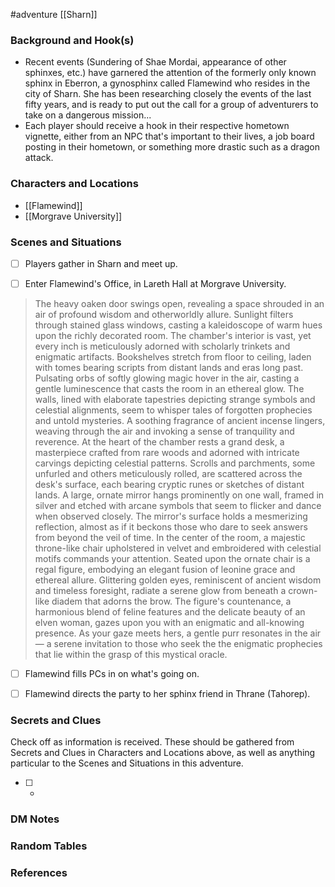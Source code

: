  #adventure [[Sharn]]

### Background and Hook(s)

* Recent events (Sundering of Shae Mordai, appearance of other sphinxes, etc.) have garnered the attention of the formerly only known sphinx in Eberron, a gynosphinx called Flamewind who resides in the city of Sharn. She has been researching closely the events of the last fifty years, and is ready to put out the call for a group of adventurers to take on a dangerous mission...
* Each player should receive a hook in their respective hometown vignette, either from an NPC that's important to their lives, a job board posting in their hometown, or something more drastic such as a dragon attack.

### Characters and Locations

* [[Flamewind]]
* [[Morgrave University]]

### Scenes and Situations

 - [ ]  Players gather in Sharn and meet up.

 - [ ]  Enter Flamewind's Office, in Lareth Hall at Morgrave University.
>The heavy oaken door swings open, revealing a space shrouded in an air of profound wisdom and otherworldly allure. Sunlight filters through stained glass windows, casting a kaleidoscope of warm hues upon the richly decorated room. The chamber's interior is vast, yet every inch is meticulously adorned with scholarly trinkets and enigmatic artifacts.
>Bookshelves stretch from floor to ceiling, laden with tomes bearing scripts from distant lands and eras long past. Pulsating orbs of softly glowing magic hover in the air, casting a gentle luminescence that casts the room in an ethereal glow.
>The walls, lined with elaborate tapestries depicting strange symbols and celestial alignments, seem to whisper tales of forgotten prophecies and untold mysteries. A soothing fragrance of ancient incense lingers, weaving through the air and invoking a sense of tranquility and reverence.
>At the heart of the chamber rests a grand desk, a masterpiece crafted from rare woods and adorned with intricate carvings depicting celestial patterns. Scrolls and parchments, some unfurled and others meticulously rolled, are scattered across the desk's surface, each bearing cryptic runes or sketches of distant lands.
>A large, ornate mirror hangs prominently on one wall, framed in silver and etched with arcane symbols that seem to flicker and dance when observed closely. The mirror's surface holds a mesmerizing reflection, almost as if it beckons those who dare to seek answers from beyond the veil of time.
>In the center of the room, a majestic throne-like chair upholstered in velvet and embroidered with celestial motifs commands your attention. Seated upon the ornate chair is a regal figure, embodying an elegant fusion of leonine grace and ethereal allure. Glittering golden eyes, reminiscent of ancient wisdom and timeless foresight, radiate a serene glow from beneath a crown-like diadem that adorns the brow. The figure's countenance, a harmonious blend of feline features and the delicate beauty of an elven woman, gazes upon you with an enigmatic and all-knowing presence.
>As your gaze meets hers, a gentle purr resonates in the air — a serene invitation to those who seek the the enigmatic prophecies that lie within the grasp of this mystical oracle.

 - [ ]  Flamewind fills PCs in on what's going on.

 - [ ]  Flamewind directs the party to her sphinx friend in Thrane (Tahorep).

### Secrets and Clues
Check off as information is received. These should be gathered from Secrets and Clues in Characters and Locations above, as well as anything particular to the Scenes and Situations in this adventure.

 - [ ] -

### DM Notes



### Random Tables



### References
